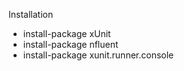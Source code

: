 
Installation

 *	install-package xUnit
 *	install-package nfluent
 *	install-package xunit.runner.console